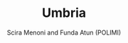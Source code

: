 ---
layout: casestudy
name: umbria
title: Umbria
image: umbria.jpg
author: Scira Menoni and Funda Atun (POLIMI) 
---